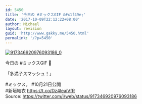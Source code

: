 ```yaml
---
id: 5450
title: '今日の #ミックスGIF &#x1f49e;'
date: '2017-10-09T22:12:22+08:00'
author: Michael
layout: revision
guid: 'http://www.gakky.me/5450.html'
permalink: '/?p=5450'
---
```


[![917346920976093186_0](http://www.yui-aragaki.org/wp-content/uploads/2017/10/917346920976093186_0.jpg)](http://www.yui-aragaki.org/wp-content/uploads/2017/10/917346920976093186_0.jpg)

今日の #ミックスGIF 💞

「多満子スマッシュ！」

\#ミックス。 #10月21日公開  
\#新垣結衣 https://t.co/Dz4leaiVfR  
Source: <https://twitter.com/i/web/status/917346920976093186>